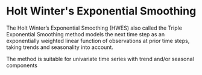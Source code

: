 # Holt Winter's Exponential Smoothing 
The Holt Winter’s Exponential Smoothing (HWES) also called the Triple Exponential Smoothing method models the next time step as an exponentially weighted linear function of observations at prior time steps, taking trends and seasonality into account.<br>

The method is suitable for univariate time series with trend and/or seasonal components